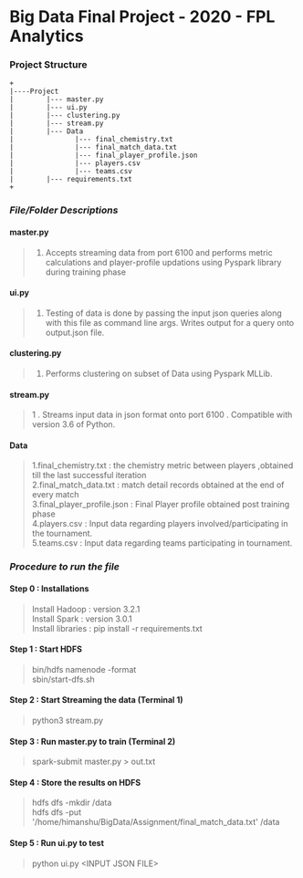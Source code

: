 # Big Data Final Project - 2020 - FPL Analytics

### Project Structure 
```
+
|----Project
|        |--- master.py
|        |--- ui.py
|        |--- clustering.py
|        |--- stream.py
|        |--- Data
|               |--- final_chemistry.txt
|               |--- final_match_data.txt
|               |--- final_player_profile.json
|               |--- players.csv
|               |--- teams.csv
|        |--- requirements.txt
+
```

### *File/Folder Descriptions*

#### master.py

> 1. Accepts streaming data from port 6100 and performs metric calculations and player-profile updations using Pyspark library during training phase<br>

#### ui.py
> 1. Testing of data is done by passing the input json queries along with this file as command line args. Writes output for a query onto output.json file.

#### clustering.py
> 1. Performs clustering on subset of Data using Pyspark MLLib.

#### stream.py
> 1 . Streams input data in json format onto port 6100 . Compatible with version 3.6 of Python.

#### Data
> 1.final_chemistry.txt : the chemistry metric between players ,obtained till the last successful iteration <br>
> 2.final_match_data.txt : match detail records obtained at the end of every match <br>
> 3.final_player_profile.json : Final Player profile obtained post training phase <br>
> 4.players.csv : Input data regarding players involved/participating in the tournament. <br>
> 5.teams.csv : Input data regarding teams participating in tournament. <br>



### *Procedure to run the file*

#### Step 0 : Installations
> Install Hadoop : version 3.2.1 <br>
> Install Spark : version 3.0.1 <br>
> Install libraries : pip install -r requirements.txt 

#### Step 1 : Start HDFS
> bin/hdfs namenode -format <br>
> sbin/start-dfs.sh


#### Step 2 : Start Streaming the data (Terminal 1)
> python3 stream.py


#### Step 3 : Run master.py to train (Terminal 2)
> spark-submit master.py > out.txt


#### Step 4 : Store the results on HDFS
> hdfs dfs -mkdir /data <br>
> hdfs dfs -put '/home/himanshu/BigData/Assignment/final_match_data.txt' /data


#### Step 5 : Run ui.py to test
> python ui.py \<INPUT JSON FILE\>


